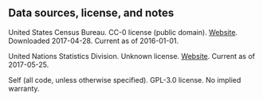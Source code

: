 Data sources, license, and notes
---
United States Census Bureau. CC-0 license (public domain). [Website](https://www.census.gov/geo/maps-data/data/tiger-line.html). Downloaded 2017-04-28. Current as of 2016-01-01.

United Nations Statistics Division. Unknown license. [Website](https://unstats.un.org/unsd/methodology/m49/). Current as of 2017-05-25.

Self (all code, unless otherwise specified). GPL-3.0 license. No implied warranty.
